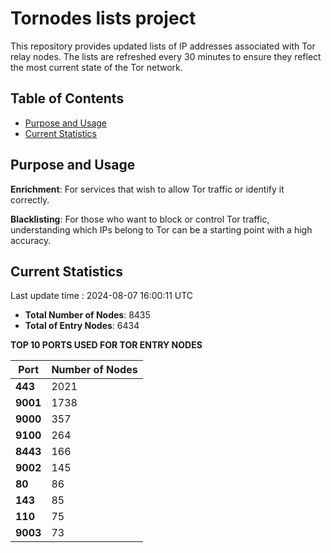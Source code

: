 # Tornodes lists project

This repository provides updated lists of IP addresses associated with Tor relay nodes. The lists are refreshed every 30 minutes to ensure they reflect the most current state of the Tor network.

## Table of Contents

- [Purpose and Usage](#purpose-and-usage)
- [Current Statistics](#current-statistics)


## Purpose and Usage

**Enrichment**: For services that wish to allow Tor traffic or identify it correctly.

**Blacklisting**: For those who want to block or control Tor traffic, understanding which IPs belong to Tor can be a starting point with a high accuracy.

## Current Statistics

Last update time : 2024-08-07 16:00:11 UTC

- **Total Number of Nodes**: 8435
- **Total of Entry Nodes**: 6434

**TOP 10 PORTS USED FOR TOR ENTRY NODES**

| **Port** | **Number of Nodes** |
|------|-----------------|
| **443**   | 2021  |
| **9001**   | 1738  |
| **9000**   | 357  |
| **9100**   | 264  |
| **8443**   | 166  |
| **9002**   | 145  |
| **80**   | 86  |
| **143**   | 85  |
| **110**   | 75  |
| **9003**   | 73  |

